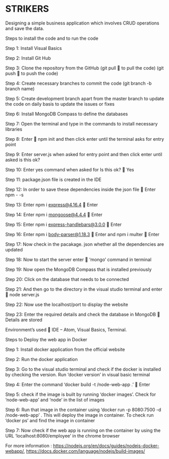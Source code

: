 # STRIKERS
Designing a simple business application which involves CRUD operations and save the data.


Steps to install the code and to run the code


Step 1: Install Visual Basics

Step 2: Install Git Hub 

Step 3: Clone the repository from the GitHub 
(git pull  to pull the code) 
(git push  to push the code)

Step 4: Create necessary branches to commit the code 
(git branch -b branch name)

Step 5: Create development branch apart from the master branch to update the code on daily basis to update the issues or fixes

Step 6: Install MongoDB Compass to define the databases

Step 7: Open the terminal and type in the commands to install necessary libraries 

Step 8: Enter  npm init and then click enter until the terminal asks for entry point 

Step 9: Enter server.js when asked for entry point and then click enter until asked is this ok?

Step 10: Enter yes command when asked for Is this ok?  Yes

Step 11: package.json file is created in the IDE 

Step 12: In order to save these dependencies inside the json file  Enter npm - -s

Step 13: Enter npm i express@4.16.4  Enter

Step 14: Enter npm i mongoose@4.4.4  Enter

Step 15: Enter npm i express-handlebars@3.0.0   Enter

Step 16: Enter npm i body-parser@1.18.3  Enter and npm i multer  Enter

Step 17: Now check in the pacakage. json whether all the dependencies are updated

Step 18:  Now to start the server enter  ‘mongo’ command in terminal

Step 19: Now open the MongoDB Compass that is installed previously 


Step 20: Click on the database that needs to be connected

Step 21: And then go to the directory in the visual studio terminal and enter  node server.js

Step 22: Now use the localhost/port to display the website 

Step 23: Enter the required details and check the database in MongoDB  Details are stored


Environment’s used  IDE – Atom, Visual Basics, Terminal.

Steps to Deploy the web app in Docker

Step 1: Install docker application from the official website

Step 2: Run the docker application

Step 3: Go to the visual studio terminal and check if the docker is installed by checking the version. Run ‘docker version’ in visual basic terminal

Step 4: Enter the command ‘docker build -t <your username>/node-web-app .’   Enter

Step 5: check if the image is built by running ‘docker images’. Check for ‘node-web-app’  and ‘node’ in the list of images

Step 6: Run that image in the container using ‘docker run -p 8080:7500 -d <your username>/node-web-app’ . This will deploy the image in container. To check run ‘docker ps’ and find the image in container

Step 7: Now check if the web app is running on the container by using the URL ‘localhost:8080/employee’ in the chrome browser

For more information : https://nodejs.org/en/docs/guides/nodejs-docker-webapp/, https://docs.docker.com/language/nodejs/build-images/ 





